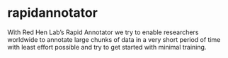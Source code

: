 # rapidannotator
With Red Hen Lab’s Rapid Annotator we try to enable researchers worldwide to annotate large chunks of data in a very short period of time with least effort possible and try to get started with minimal training.
